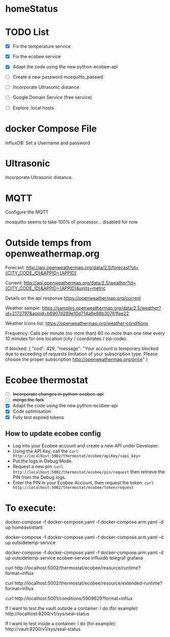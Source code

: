 # homeStatus

# TODO List

- [x] Fix the temperature service
- [x] Fix the ecobee service
- [x] Adapt the code using the new python-ecobee-api
- [ ] Create a new password mosquitto_passwd
- [ ] Incorporate Ultrasonic distance
- [ ] Google Domain Service (free service)
- [ ] Explore .local hosts


# docker Compose File
InfluxDB: Set a Username and password

# Ultrasonic
Incorporate Ultrasonic distance.

# MQTT
Configure the MQTT

mosquitto seems to take 100% of processor... disabled for now

# Outside temps from openweathermap.org

Forecast:
http://api.openweathermap.org/data/2.5/forecast?id={CITY_CODE_ID}&APPID={APPID}

Current:
http://api.openweathermap.org/data/2.5/weather?id={CITY_CODE_ID}&APPID={APPID}&units=metric

Details on the api response
https://openweathermap.org/current

Weather sample:
https://samples.openweathermap.org/data/2.5/weather?id=2172797&appid=b6907d289e10d714a6e88b30761fae22

Weather Icons list:
https://openweathermap.org/weather-conditions

Frequency: 
Calls per minute (no more than)	60
no more than one time every 10 minutes for one location (city / coordinates / zip-code).

If blocked:
{
"cod": 429,
"message": "Your account is temporary blocked due to exceeding of requests limitation of your subscription type. 
Please choose the proper subscription http://openweathermap.org/price"
}

# Ecobee thermostat

- [ ] ~~Incorporate changes in python-ecobee-api~~
- [ ] ~~merge the fork~~
- [x] Adapt the code using the new python-ecobee-api
- [x] Code optimisation
- [x] Fully test expired tokens

## How to update ecobee config
- Log into your Ecobee account and create a new API under Developer.
- Using the API Key, call the `curl http://localhost:5002/thermostat/ecobee/apiKey/<api_key>`
- Put the logs in Debug Mode.
- Request a new pin: `curl http://localhost:5002/thermostat/ecobee/pin/request` then retrieve the PIN from the Debug logs.
- Enter the PIN in your Ecobee Account, then request the token: `curl http://localhost:5002/thermostat/ecobee/token/request`

# To execute:
docker-compose -f docker-compose.yaml -f docker-compose.arm.yaml -d up homeassistant

docker-compose -f docker-compose.yaml -f docker-compose.arm.yaml -d up outsidetemp-service

docker-compose -f docker-compose.yaml -f docker-compose.arm.yaml -d up outsidetemp-service ecobee-service influxdb telegraf grafana


curl http://localhost:5002/thermostat/ecobee/resource/runtime?format=influx

curl http://localhost:5002/thermostat/ecobee/resource/extended-runtime?format=influx

curl http://localhost:5001/conditions/5909629?format=influx



If I want to test the vault outside a container: I do (for example): http://localhost:8200/v1/sys/seal-status

If I want to test inside a container: I do (for example): http://vault:8200/v1/sys/seal-status

